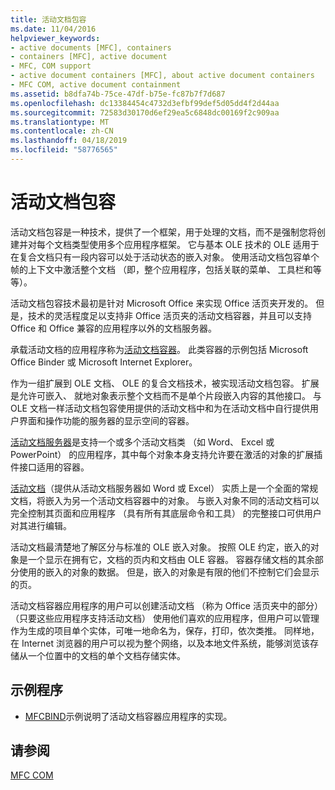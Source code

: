 ```yaml
---
title: 活动文档包容
ms.date: 11/04/2016
helpviewer_keywords:
- active documents [MFC], containers
- containers [MFC], active document
- MFC, COM support
- active document containers [MFC], about active document containers
- MFC COM, active document containment
ms.assetid: b8dfa74b-75ce-47df-b75e-fc87b7f7d687
ms.openlocfilehash: dc13384454c4732d3efbf99def5d05dd4f2d44aa
ms.sourcegitcommit: 72583d30170d6ef29ea5c6848dc00169f2c909aa
ms.translationtype: MT
ms.contentlocale: zh-CN
ms.lasthandoff: 04/18/2019
ms.locfileid: "58776565"
---
```

# <a name="active-document-containment"></a>活动文档包容

活动文档包容是一种技术，提供了一个框架，用于处理的文档，而不是强制您将创建并对每个文档类型使用多个应用程序框架。 它与基本 OLE 技术的 OLE 适用于在复合文档只有一段内容可以处于活动状态的嵌入对象。 使用活动文档包容单个帧的上下文中激活整个文档 （即，整个应用程序，包括关联的菜单、 工具栏和等等）。

活动文档包容技术最初是针对 Microsoft Office 来实现 Office 活页夹开发的。 但是，技术的灵活程度足以支持非 Office 活页夹的活动文档容器，并且可以支持 Office 和 Office 兼容的应用程序以外的文档服务器。

承载活动文档的应用程序称为[活动文档容器](../mfc/active-document-containers.md)。 此类容器的示例包括 Microsoft Office Binder 或 Microsoft Internet Explorer。

作为一组扩展到 OLE 文档、 OLE 的复合文档技术，被实现活动文档包容。 扩展是允许可嵌入、 就地对象表示整个文档而不是单个片段嵌入内容的其他接口。 与 OLE 文档一样活动文档包容使用提供的活动文档中和为在活动文档中自行提供用户界面和操作功能的服务器的显示空间的容器。

[活动文档服务器](../mfc/active-document-servers.md)是支持一个或多个活动文档类 （如 Word、 Excel 或 PowerPoint） 的应用程序，其中每个对象本身支持允许要在激活的对象的扩展插件接口适用的容器。

[活动文档](../mfc/active-documents.md)（提供从活动文档服务器如 Word 或 Excel） 实质上是一个全面的常规文档，将嵌入为另一个活动文档容器中的对象。 与嵌入对象不同的活动文档可以完全控制其页面和应用程序 （具有所有其底层命令和工具） 的完整接口可供用户对其进行编辑。

活动文档最清楚地了解区分与标准的 OLE 嵌入对象。 按照 OLE 约定，嵌入的对象是一个显示在拥有它，文档的页内和文档由 OLE 容器。 容器存储文档的其余部分使用的嵌入的对象的数据。 但是，嵌入的对象是有限的他们不控制它们会显示的页。

活动文档容器应用程序的用户可以创建活动文档 （称为 Office 活页夹中的部分） （只要这些应用程序支持活动文档） 使用他们喜欢的应用程序，但用户可以管理作为生成的项目单个实体，可唯一地命名为，保存，打印，依次类推。 同样地，在 Internet 浏览器的用户可以视为整个网络，以及本地文件系统，能够浏览该存储从一个位置中的文档的单个文档存储实体。

## <a name="sample-programs"></a>示例程序

- [MFCBIND](../overview/visual-cpp-samples.md)示例说明了活动文档容器应用程序的实现。

## <a name="see-also"></a>请参阅

[MFC COM](../mfc/mfc-com.md)
